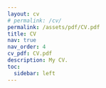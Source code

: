 ```yaml
---
layout: cv
# permalink: /cv/
permalink: /assets/pdf/CV.pdf
title: CV
nav: true
nav_order: 4
cv_pdf: CV.pdf
description: My CV.
toc:
  sidebar: left
---
```

